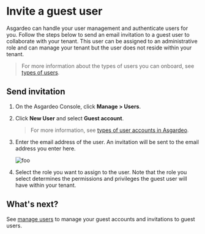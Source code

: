 # Invite a guest user

Asgardeo can handle your user management and authenticate users for you. Follow the steps below to send an email
invitation to a guest user to collaborate with your tenant. This user can be assigned to an administrative role and can
manage your tenant but the user does not reside within your tenant.

> For more information about the types of users you can onboard, see [types of users](../../concepts/user-mgt/user-types.md).

## Send invitation

1. On the Asgardeo Console, click **Manage > Users**.

2. Click **New User** and select **Guest account**.
   > For more information, see [types of user accounts in Asgardeo](../../concepts/user-mgt/user-types.md).

3. Enter the email address of the user. An invitation will be sent to the email address you enter here.

    <img :src="$withBase('/assets/img/guides/guest-user-invite.png')" alt="foo">

4. Select the role you want to assign to the user. Note that the role you select determines the permissions and
   privileges the guest user will have within your tenant.

## What's next?

See [manage users](../users/manage-users.md) to manage your guest accounts and invitations to guest users. 
